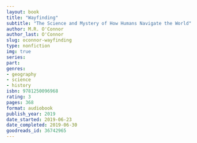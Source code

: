 ```yaml
---
layout: book
title: "Wayfinding"
subtitle: "The Science and Mystery of How Humans Navigate the World"
author: M.R. O'Connor
author_last: O'Connor
slug: oconnor-wayfinding
type: nonfiction
img: true
series: 
part: 
genres:
- geography
- science
- history
isbn: 9781250096968
rating: 3
pages: 368
format: audiobook
publish_year: 2019
date_started: 2019-06-23
date_completed: 2019-06-30
goodreads_id: 36742965
---
```

